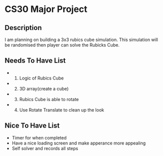# CS30 Major Project

## Description
I am planning on building a 3x3 rubics cube simulation. This simulation will be randomised then player can solve the Rubicks Cube.

## Needs To Have List
- 1) Logic of Rubics Cube
- 2) 3D array(create a cube)
- 3) Rubics Cube is able to rotate
- 4) Use Rotate Translate to clean up the look

## Nice To Have List
- Timer for when completed
- Have a nice loading screen and make apperance more appealing
- Self solver and records all steps

